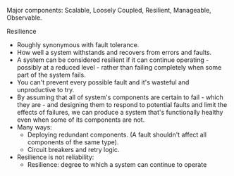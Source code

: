 Major components: Scalable, Loosely Coupled, Resilient, Manageable, Observable.

Resilience
* Roughly synonymous with fault tolerance.
* How well a system withstands and recovers from errors and faults.
* A system can be considered resilient if it can continue operating - possibly at a reduced level - rather than failing completely when some part of the system fails.
* You can't prevent every possible fault and it's wasteful and unproductive to try.
* By assuming that all of system's components are certain to fail - which they are - and designing them to respond to potential faults and limit the effects of failures, we can produce a system that's functionally healthy even when some of its components are not.
* Many ways:
    * Deploying redundant components. (A fault shouldn't affect all components of the same type).
    * Circuit breakers and retry logic.
* Resilience is not reliability:
    * Resilience: degree to which a system can continue to operate